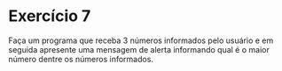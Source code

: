 # Exercício 7

Faça um programa que receba 3 números informados pelo usuário e em seguida apresente uma mensagem de alerta informando qual é o maior número dentre os números informados.

